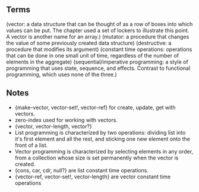 Terms
-----
(vector: a data structure that can be thought of as a row of boxes into which values can be put. The chapter used a set of lockers to illustrate this point. A vector is another name for an array.)
(mutator: a procedure that changes the value of some previously created data structure)
(destructive: a procedure that modifies its argument)
(constant time operations: operations that can be done in one small unit of time, regardless of the number of elements in the aggregate)
(sequential/imperative programming: a style of programming that uses state, sequence, and effects. Contrast to functional programming, which uses none of the three.)

Notes
-----
* {make-vector, vector-set!, vector-ref} for create, update, get with vectors.
* zero-index used for working with vectors.
* {vector, vector-length, vector?}
* List programming is characterized by two operations: dividing list into it's first element and all the rest, and sticking one new element onto the front of a list.
* Vector programming is characterized by selecting elements in any order, from a collection whose size is set permanently when the vector is created.
* {cons, car, cdr, null?} are list constant time operations.
* {vector-ref, vector-set!, vector-length} are vector constant time operations
